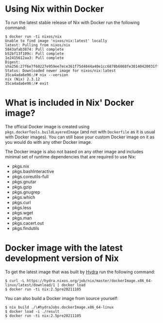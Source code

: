 # Using Nix within Docker

To run the latest stable release of Nix with Docker run the following command:

```console
$ docker run -ti nixos/nix
Unable to find image 'nixos/nix:latest' locally
latest: Pulling from nixos/nix
5843afab3874: Pull complete
b52bf13f109c: Pull complete
1e2415612aa3: Pull complete
Digest: sha256:27f6e7f60227e959ee7ece361f75d4844a40e1cc6878b6868fe30140420031ff
Status: Downloaded newer image for nixos/nix:latest
35ca4ada6e96:/# nix --version
nix (Nix) 2.3.12
35ca4ada6e96:/# exit
```

# What is included in Nix' Docker image?

The official Docker image is created using `pkgs.dockerTools.buildLayeredImage`
(and not with `Dockerfile` as it is usual with Docker images). You can still
base your custom Docker image on it as you would do with any other Docker
image.

The Docker image is also not based on any other image and includes minimal set
of runtime dependencies that are required to use Nix:

 - pkgs.nix
 - pkgs.bashInteractive
 - pkgs.coreutils-full
 - pkgs.gnutar
 - pkgs.gzip
 - pkgs.gnugrep
 - pkgs.which
 - pkgs.curl
 - pkgs.less
 - pkgs.wget
 - pkgs.man
 - pkgs.cacert.out
 - pkgs.findutils

# Docker image with the latest development version of Nix

To get the latest image that was built by [Hydra](https://hydra.nixos.org) run
the following command:

```console
$ curl -L https://hydra.nixos.org/job/nix/master/dockerImage.x86_64-linux/latest/download/1 | docker load
$ docker run -ti nix:2.5pre20211105
```

You can also build a Docker image from source yourself:

```console
$ nix build ./\#hydraJobs.dockerImage.x86_64-linux
$ docker load -i ./result
$ docker run -ti nix:2.5pre20211105
```
